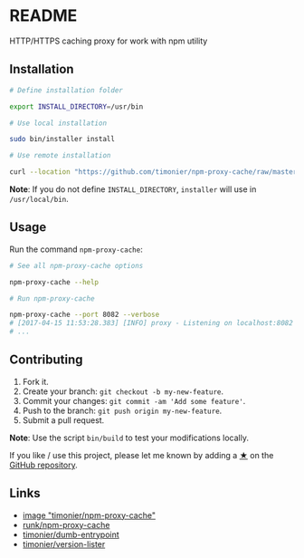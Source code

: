 # README

HTTP/HTTPS caching proxy for work with npm utility

## Installation

```sh
# Define installation folder

export INSTALL_DIRECTORY=/usr/bin

# Use local installation

sudo bin/installer install

# Use remote installation

curl --location "https://github.com/timonier/npm-proxy-cache/raw/master/bin/installer" | sudo sh -s -- install
```

__Note__: If you do not define `INSTALL_DIRECTORY`, `installer` will use in `/usr/local/bin`.

## Usage

Run the command `npm-proxy-cache`:

```sh
# See all npm-proxy-cache options

npm-proxy-cache --help

# Run npm-proxy-cache

npm-proxy-cache --port 8082 --verbose
# [2017-04-15 11:53:28.383] [INFO] proxy - Listening on localhost:8082 [9]
# ...
```

## Contributing

1. Fork it.
2. Create your branch: `git checkout -b my-new-feature`.
3. Commit your changes: `git commit -am 'Add some feature'`.
4. Push to the branch: `git push origin my-new-feature`.
5. Submit a pull request.

__Note__: Use the script `bin/build` to test your modifications locally.

If you like / use this project, please let me known by adding a [★](https://help.github.com/articles/about-stars/) on the [GitHub repository](https://github.com/timonier/npm-proxy-cache).

## Links

* [image "timonier/npm-proxy-cache"](https://hub.docker.com/r/timonier/npm-proxy-cache/)
* [runk/npm-proxy-cache](https://github.com/runk/npm-proxy-cache)
* [timonier/dumb-entrypoint](https://github.com/timonier/dumb-entrypoint)
* [timonier/version-lister](https://github.com/timonier/version-lister)
